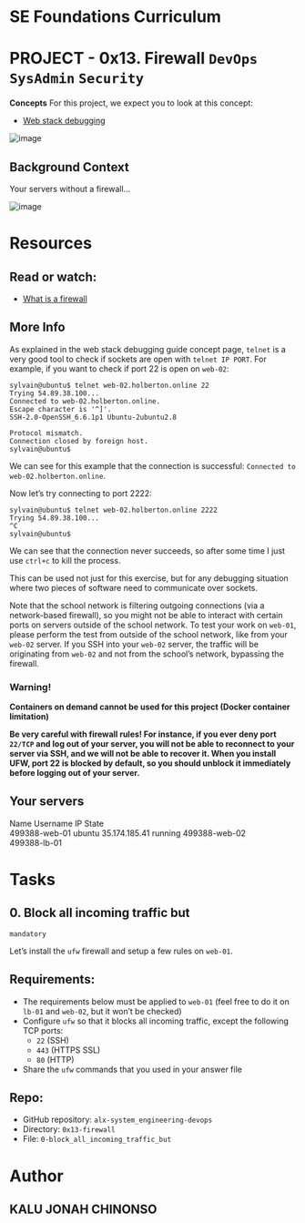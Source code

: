 # **SE Foundations Curriculum**
 
# **PROJECT - 0x13. Firewall `DevOps` `SysAdmin` `Security`**
 
**Concepts**
For this project, we expect you to look at this concept:
+ [Web stack debugging](https://intranet.alxswe.com/concepts/68)

![image](https://github.com/user-attachments/assets/b12a9346-30ec-417f-b1cb-cad6f3255b8b)

## Background Context
Your servers without a firewall…

![image](https://github.com/user-attachments/assets/2f4cd601-d7ab-46aa-accb-d9a653c04a86)

# Resources
## Read or watch:

+ [What is a firewall](https://intranet.alxswe.com/rltoken/vjB4LyHRdtEImzZcuD89ZQ)

## More Info
As explained in the web stack debugging guide concept page, `telnet` is a very good tool to check if sockets are open with `telnet IP PORT`. For example, if you want to check if port 22 is open on `web-02`:
```
sylvain@ubuntu$ telnet web-02.holberton.online 22
Trying 54.89.38.100...
Connected to web-02.holberton.online.
Escape character is '^]'.
SSH-2.0-OpenSSH_6.6.1p1 Ubuntu-2ubuntu2.8

Protocol mismatch.
Connection closed by foreign host.
sylvain@ubuntu$
```
We can see for this example that the connection is successful: `Connected to web-02.holberton.online`.

Now let’s try connecting to port 2222:
```
sylvain@ubuntu$ telnet web-02.holberton.online 2222
Trying 54.89.38.100...
^C
sylvain@ubuntu$
```
We can see that the connection never succeeds, so after some time I just use `ctrl+c` to kill the process.

This can be used not just for this exercise, but for any debugging situation where two pieces of software need to communicate over sockets.

Note that the school network is filtering outgoing connections (via a network-based firewall), so you might not be able to interact with certain ports on servers outside of the school network. To test your work on `web-01`, please perform the test from outside of the school network, like from your `web-02` server. If you SSH into your `web-02` server, the traffic will be originating from `web-02` and not from the school’s network, bypassing the firewall.

### Warning!
**Containers on demand cannot be used for this project (Docker container limitation)**

**Be very careful with firewall rules! For instance, if you ever deny port `22/TCP` and log out of your server, you will not be able to reconnect to your server via SSH, and we will not be able to recover it. When you install UFW, port 22 is blocked by default, so you should unblock it immediately before logging out of your server.**

 
Your servers
---
Name	Username	IP	State	
499388-web-01	ubuntu	35.174.185.41	running	
499388-web-02				
499388-lb-01			
 

# Tasks
## 0. Block all incoming traffic but

`mandatory`

Let’s install the `ufw` firewall and setup a few rules on `web-01`.

## Requirements:

+ The requirements below must be applied to `web-01` (feel free to do it on `lb-01` and `web-02`, but it won’t be checked)
+ Configure `ufw` so that it blocks all incoming traffic, except the following TCP ports:
   - `22` (SSH)
   - `443` (HTTPS SSL)
   - `80` (HTTP)
+ Share the `ufw` commands that you used in your answer file

## Repo:

- GitHub repository: `alx-system_engineering-devops`
- Directory: `0x13-firewall`
- File: `0-block_all_incoming_traffic_but`
  
 # Author

 ## KALU JONAH CHINONSO
